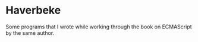 # Haverbeke
Some programs that I wrote while working through the book on ECMAScript by the same author.
